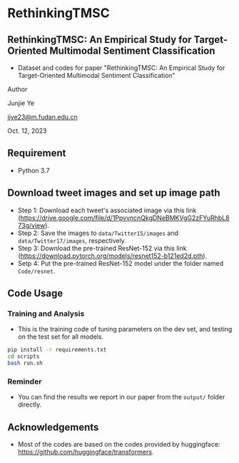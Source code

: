 # RethinkingTMSC

## RethinkingTMSC: An Empirical Study for Target-Oriented Multimodal Sentiment Classification
- Dataset and codes for paper "RethinkingTMSC: An Empirical Study for Target-Oriented Multimodal Sentiment Classification"

Author

Junjie Ye

jjye23@m.fudan.edu.cn

Oct. 12, 2023

## Requirement
* Python 3.7


## Download tweet images and set up image path
- Step 1: Download each tweet's associated image via this link (https://drive.google.com/file/d/1PpvvncnQkgDNeBMKVgG2zFYuRhbL873g/view).
- Step 2: Save the images to `data/Twitter15/images` and `data/Twitter17/images`, respectively.
- Step 3: Download the pre-trained ResNet-152 via this link (https://download.pytorch.org/models/resnet152-b121ed2d.pth).
- Setp 4: Put the pre-trained ResNet-152 model under the folder named `Code/resnet`.



## Code Usage

### Training and Analysis
- This is the training code of tuning parameters on the dev set, and testing on the test set for all models.

```sh
pip install -r requirements.txt
cd scripts
bash run.sh
```

### Reminder
- You can find the results we report in our paper from the `output/` folder directly.

## Acknowledgements

- Most of the codes are based on the codes provided by huggingface: https://github.com/huggingface/transformers.
